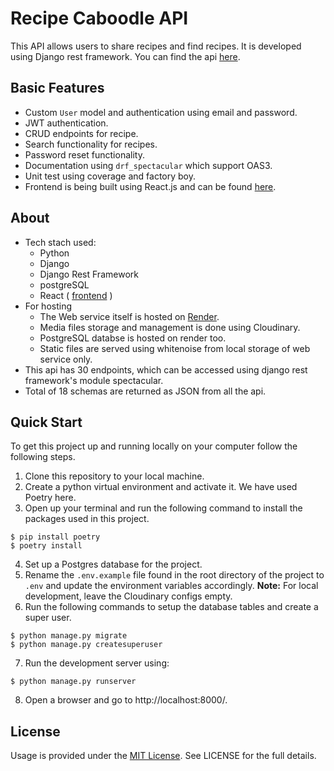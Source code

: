 # Recipe Caboodle API

This API allows users to share recipes and find recipes. It is developed using Django rest framework. You can find the api [here](https://recipe-caboodle-backend-server.onrender.com/).

## Basic Features

- Custom `User` model and authentication using email and password.
- JWT authentication.
- CRUD endpoints for recipe.
- Search functionality for recipes.
- Password reset functionality.
- Documentation using `drf_spectacular` which support OAS3.
- Unit test using coverage and factory boy.
- Frontend is being built using React.js and can be found [here](https://github.com/alexTamboli/Recipe-Caboodle-Client).

## About

- Tech stach used: 
    - Python
    - Django
    - Django Rest Framework
    - postgreSQL
    - React ( [frontend](https://github.com/alexTamboli/Recipe-Caboodle-Client) )
- For hosting
    - The Web service itself is hosted on [Render](https://render.com/).
    - Media files storage and management is done using Cloudinary.
    - PostgreSQL databse is hosted on render too.
    - Static files are served using whitenoise from local storage of web service only.
- This api has 30 endpoints, which can be accessed using django rest framework's module spectacular.
- Total of 18 schemas are returned as JSON from all the api.


## Quick Start

To get this project up and running locally on your computer follow the following steps.

1. Clone this repository to your local machine.
2. Create a python virtual environment and activate it. We have used Poetry here.
3. Open up your terminal and run the following command to install the packages used in this project.


```
$ pip install poetry
$ poetry install
```

4. Set up a Postgres database for the project.
5. Rename the `.env.example` file found in the root directory of the project to `.env` and update
   the environment variables accordingly. **Note:** For local development, leave the Cloudinary configs empty.
6. Run the following commands to setup the database tables and create a super user.

```
$ python manage.py migrate
$ python manage.py createsuperuser
```

7. Run the development server using:

```
$ python manage.py runserver
```

8. Open a browser and go to http://localhost:8000/.

## License

Usage is provided under the [MIT License](http://opensource.org/licenses/mit-license.php). See LICENSE for the full details.